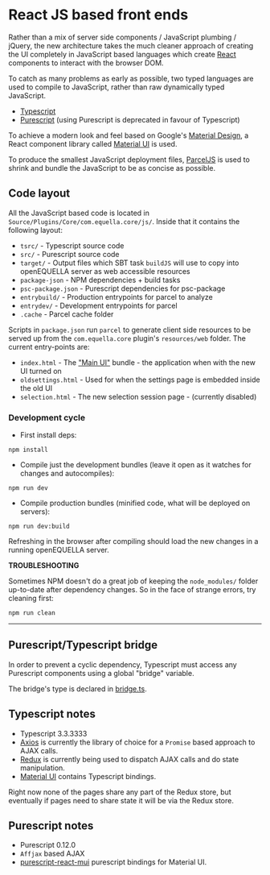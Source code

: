 # React JS based front ends

Rather than a mix of server side components / JavaScript plumbing / jQuery, the new architecture takes
the much cleaner approach of creating the UI completely in JavaScript based languages which
create [React](https://reactjs.org/) components to interact with the browser DOM.

To catch as many problems as early as possible, two typed languages are used to
compile to JavaScript, rather than raw dynamically typed JavaScript.

- [Typescript](https://www.typescriptlang.org/)
- [Purescript](http://www.purescript.org/) (using Purescript is deprecated in favour of Typescript)

To achieve a modern look and feel based on Google's [Material Design](https://material.io/), a
React component library called [Material UI](https://material-ui.com/) is used.

To produce the smallest JavaScript deployment files, [ParcelJS](https://parceljs.org/) is used
to shrink and bundle the JavaScript to be as concise as possible.

## Code layout

All the JavaScript based code is located in `Source/Plugins/Core/com.equella.core/js/`.
Inside that it contains the following layout:

- `tsrc/` - Typescript source code
- `src/` - Purescript source code
- `target/` - Output files which SBT task `buildJS` will use to copy into openEQUELLA server as web accessible resources
- `package-json` - NPM dependencies + build tasks
- `psc-package.json` - Purescript dependencies for psc-package
- `entrybuild/` - Production entrypoints for parcel to analyze
- `entrydev/` - Development entrypoints for parcel
- `.cache` - Parcel cache folder

Scripts in `package.json` run `parcel` to generate client side resources to be served up from the `com.equella.core` plugin's `resources/web` folder.
The current entry-points are:

- `index.html` - The ["Main UI"](mainui.md) bundle - the application when with the new UI turned on
- `oldsettings.html` - Used for when the settings page is embedded inside the old UI
- `selection.html` - The new selection session page - (currently disabled)

### Development cycle

- First install deps:

```
npm install
```

- Compile just the development bundles (leave it open as it watches for changes and autocompiles):

```
npm run dev
```

- Compile production bundles (minified code, what will be deployed on servers):

```
npm run dev:build
```

Refreshing in the browser after compiling should load the new changes in a running openEQUELLA server.

**TROUBLESHOOTING**

Sometimes NPM doesn't do a great job of keeping the `node_modules/` folder up-to-date after dependency changes. So in the face of strange errors, try cleaning first:

```
npm run clean
```

---

## Purescript/Typescript bridge

In order to prevent a cyclic dependency, Typescript must access any Purescript components using a global "bridge" variable.

The bridge's type is declared in [bridge.ts](../../Source/Plugins/Core/com.equella.core/js/tsrc/api/bridge.ts).

## Typescript notes

- Typescript 3.3.3333
- [Axios](https://github.com/axios/axios) is currently the library of choice for a `Promise` based approach to AJAX calls.
- [Redux](https://redux.js.org/introduction) is currently being used to dispatch AJAX calls and do state manipulation.
- [Material UI](https://material-ui.com/) contains Typescript bindings.

Right now none of the pages share any part of the Redux store, but eventually if pages need to share state it will be via the Redux store.

## Purescript notes

- Purescript 0.12.0
- `Affjax` based AJAX
- [purescript-react-mui](https://github.com/doolse/purescript-react-mui) purescript bindings for Material UI.
